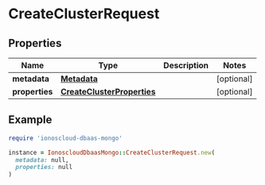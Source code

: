 # CreateClusterRequest

## Properties

| Name | Type | Description | Notes |
| ---- | ---- | ----------- | ----- |
| **metadata** | [**Metadata**](Metadata.md) |  | [optional] |
| **properties** | [**CreateClusterProperties**](CreateClusterProperties.md) |  | [optional] |

## Example

```ruby
require 'ionoscloud-dbaas-mongo'

instance = IonoscloudDbaasMongo::CreateClusterRequest.new(
  metadata: null,
  properties: null
)
```

